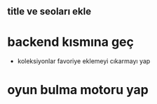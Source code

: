 ## title ve seoları ekle
# backend kısmına geç

- koleksiyonlar favoriye eklemeyi cıkarmayı yap

# oyun bulma motoru yap 